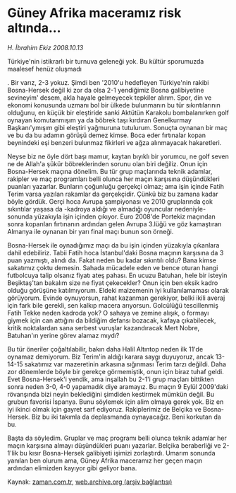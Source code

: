 # Güney Afrika maceramız risk altında...

*H. İbrahim Ekiz 2008.10.13*

<tr><td class="metin" colspan="2" style="padding-top: 20px; padding-left: 5px; padding-right: 10px;">Türkiye'nin istikrarlı bir turnuva geleneği yok. Bu kültür sporumuzda maalesef henüz oluşmadı</td></tr><tr><td class="metin" colspan="2" style="padding-top: 20px; padding-left: 5px; padding-right: 10px;"><p>. Bir varız, 2-3 yokuz. Şimdi ben '2010'u hedefleyen Türkiye'nin rakibi Bosna-Hersek değil ki zor da olsa 2-1 yendiğimiz Bosna galibiyetine sevineyim' desem, akla hayale gelmeyecek tepkiler alırım. Spor, din ve ekonomi konusunda uzmanı bol bir ülkede bulunmanın bu tür sıkıntılarının olduğunu, en küçük bir eleştiride sanki Aktütün Karakolu bombalanırken golf oynayan komutanmışım ya da böbrek taşı kırdıran Genelkurmay Başkanı'ymışım gibi eleştiri yağmuruna tutulurum. Sonuçta oynanan bir maç ve bu da bu adamın görüşü demez kimse. Boca eder fırtınalar kopan beynindeki eşi benzeri bulunmaz fikirleri ve ağza alınmayacak hakaretleri.
<p> Neyse biz ne öyle dört başı mamur, kaytan bıyıklı bir yorumcu, ne golf seven ne de Allah'a şükür böbreklerinden sorunu olan biri değiliz. Onun için Bosna-Hersek maçına dönelim. Bu tür grup maçlarında teknik adamlar, rakipler ve maç programları belli olunca her maçın karşısına düşündükleri puanları yazarlar. Bunların çoğunluğu gerçekçi olmaz; ama işin içinde Fatih Terim varsa yazılan rakamlar da gerçekçidir. Çünkü biz bu zamana kadar böyle gördük. Gerçi hoca Avrupa şampiyonası ve 2010 gruplarında çok sıkıntılar yaşasa da -kadroya aldığı ve almadığı oyuncular nedeniyle- sonunda yüzakıyla işin içinden çıkıyor. Euro 2008'de Portekiz maçından sonra koparılan fırtınanın ardından gelen Avrupa 3.lüğü ve göz kamaştıran Almanya ile oynanan bir yarı final maçı bunun son örneği. 
<p> Bosna-Hersek ile oynadığımız maçı da bu işin içinden yüzakıyla çıkanlara dahil edebiliriz. Tabii Fatih hoca İstanbul'daki Bosna maçının karşısına da 3 puan yazmıştı, alındı da. Fakat neden bu kadar sıkıntılı oldu? Bana kimse sakatımız çoktu demesin. Sahada mücadele eden ve bence oturan hangi futbolcuya talip olsanız fiyatı ateş pahası. En ucuzu Batuhan, hele bir isteyin Beşiktaş'tan bakalım size ne fiyat çekecekler? Onun için ben eksik kadro olduğu görüşüne katılmıyorum. Eldeki malzemenin iyi kullanılamaması olarak görüyorum. Evinde oynuyorsun, rahat kazanman gerekiyor, belki ikili averaj için fark bile gerekli, sen kalkıp macera arıyorsun. Golcülüğü tescillenmiş Fatih Tekke neden kadroda yok? O sahaya ve zemine alışık, o formayı giymek için can attığını da bildiğim defansı bozacak, kafaya çıkabilecek, kritik noktalardan sana serbest vuruşlar kazandıracak Mert Nobre, Batuhan'ın yerine görev alamaz mıydı?
<p> Bu tür öneriler çoğaltılabilir, bakın daha Halil Altıntop neden ilk 11'de oynamaz demiyorum. Biz Terim'in aldığı karara saygı duyuyoruz, ancak 13-14-15 sakatımız var mazeretinin arkasına sığınması Terim tarzı değildi. Daha zor dönemlerde böyle bir gerekçe görmemiştik, onun için biraz tuhaf geldi. Evet Bosna-Hersek'i yendik, ama inşallah bu 2-1'i grup maçları bittikten sonra neden 3-0, 4-0 yapamadık diye aramayız. Bu maçın 9 Eylül 2009'daki rövanşında bizi neyin beklediğini şimdiden kestirmek mümkün değil. Bu grubun favorisi İspanya. Bunu söylemek için alim olmaya gerek yok. Biz en iyi ikinci olmak için gayret sarf ediyoruz. Rakiplerimiz de Belçika ve Bosna-Hersek. Biz bu iki takımla da deplasmanda oynayacağız. Beni korkutan da bu.
<p> Başta da söyledim. Gruplar ve maç programı belli olunca teknik adamlar her maçın karşısına almayı düşündükleri puanı yazarlar. Belçika beraberliği ve 2-1'lik bu kısır Bosna-Hersek galibiyeti işimizi zorlaştırdı. Umarım sonunda yanılan ben olurum ama, Güney Afrika maceramız her geçen maçın ardından elimizden kayıyor gibi geliyor bana.<br/></p></p></p></p></p></td></tr>

Kaynak: [zaman.com.tr](http://zaman.com.tr/yazar.do?yazino=748674), [web.archive.org (arşiv bağlantısı)](http://web.archive.org/web/20081017125952/http://www.zaman.com.tr:80/yazar.do?yazino=748674)
